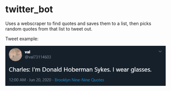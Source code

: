 # twitter_bot
 Uses a webscraper to find quotes and saves them to a list, then picks random quotes from that list to tweet out.
 
 Tweet example:
 
 ![Tweet example](example_images/tweet_example.png)
